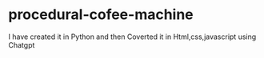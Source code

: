 # procedural-cofee-machine
I have created it in Python and then Coverted it in Html,css,javascript using Chatgpt
